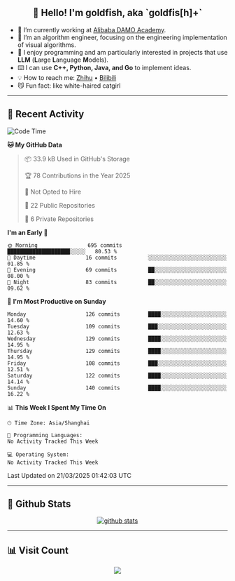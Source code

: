 
<h2 align="center">👋 Hello! I'm goldfish, aka `goldfis[h]+`</h2>

- 📍 I’m currently working at [Alibaba DAMO Academy](https://damo.alibaba.com/).  
- 🌱 I’m an algorithm engineer, focusing on the engineering implementation of visual algorithms.  
- 💬 I enjoy programming and am particularly interested in projects that use **LLM** (**L**arge **L**anguage **M**odels).   
- ⌨️ I can use **C++, Python, Java, and Go** to implement ideas.  
- 💡 How to reach me: [Zhihu](https://www.zhihu.com/people/goldfishh) • [Bilibili](https://space.bilibili.com/11349246)  
- 😼 Fun fact: like white-haired catgirl  

-------

## 🔧 Recent Activity

<!--START_SECTION:waka-->
![Code Time](http://img.shields.io/badge/Code%20Time-94%20hrs%2013%20mins-blue)

**🐱 My GitHub Data** 

> 📦 33.9 kB Used in GitHub's Storage 
 > 
> 🏆 78 Contributions in the Year 2025
 > 
> 🚫 Not Opted to Hire
 > 
> 📜 22 Public Repositories 
 > 
> 🔑 6 Private Repositories 
 > 
**I'm an Early 🐤** 

```text
🌞 Morning                695 commits         ████████████████████░░░░░   80.53 % 
🌆 Daytime                16 commits          ░░░░░░░░░░░░░░░░░░░░░░░░░   01.85 % 
🌃 Evening                69 commits          ██░░░░░░░░░░░░░░░░░░░░░░░   08.00 % 
🌙 Night                  83 commits          ██░░░░░░░░░░░░░░░░░░░░░░░   09.62 % 
```
📅 **I'm Most Productive on Sunday** 

```text
Monday                   126 commits         ████░░░░░░░░░░░░░░░░░░░░░   14.60 % 
Tuesday                  109 commits         ███░░░░░░░░░░░░░░░░░░░░░░   12.63 % 
Wednesday                129 commits         ████░░░░░░░░░░░░░░░░░░░░░   14.95 % 
Thursday                 129 commits         ████░░░░░░░░░░░░░░░░░░░░░   14.95 % 
Friday                   108 commits         ███░░░░░░░░░░░░░░░░░░░░░░   12.51 % 
Saturday                 122 commits         ████░░░░░░░░░░░░░░░░░░░░░   14.14 % 
Sunday                   140 commits         ████░░░░░░░░░░░░░░░░░░░░░   16.22 % 
```


📊 **This Week I Spent My Time On** 

```text
🕑︎ Time Zone: Asia/Shanghai

💬 Programming Languages: 
No Activity Tracked This Week

💻 Operating System: 
No Activity Tracked This Week
```


 Last Updated on 21/03/2025 01:42:03 UTC
<!--END_SECTION:waka-->

-------

## 📆 Github Stats

<p align="center">
    <a href="https://github.com/anuraghazra/github-readme-stats">
      <img src="https://github-readme-stats.vercel.app/api?username=goldfishh&show_icons=true&theme=dracula" alt="github stats" />
    </a>
</p>

-------

## 📊 Visit Count

<p align="center">
  <a href="https://count.getloli.com/"><img src="https://count.getloli.com/get/@:goldfishh?theme=rule34"></a>
</p>
